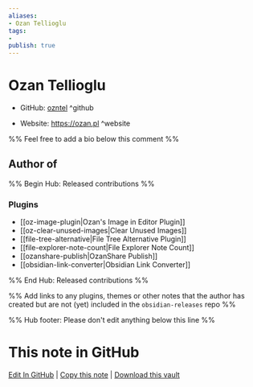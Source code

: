 ```yaml
---
aliases:
- Ozan Tellioglu
tags:
- 
publish: true
---
```


# Ozan Tellioglu

- GitHub: [ozntel](https://github.com/ozntel/) ^github
<!-- - Discord: `@` ^discord-->
- Website: <https://ozan.pl> ^website
<!-- - [[Publish sites|Publish site]]: ^publish-->

%% Feel free to add a bio below this comment %%


## Author of

%% Begin Hub: Released contributions %%
### Plugins
- [[oz-image-plugin|Ozan's Image in Editor Plugin]]
- [[oz-clear-unused-images|Clear Unused Images]]
- [[file-tree-alternative|File Tree Alternative Plugin]]
- [[file-explorer-note-count|File Explorer Note Count]]
- [[ozanshare-publish|OzanShare Publish]]
- [[obsidian-link-converter|Obsidian Link Converter]]

%% End Hub: Released contributions %%

%% Add links to any plugins, themes or other notes that the author has created but are not (yet) included in the `obsidian-releases` repo %%

<!--
### Unlisted plugins
-->

<!--
### Others

- 
-->

<!--
## Sponsor this author

- [[GitHub sponsors]]: [Sponsor @ozntel on GitHub Sponsors](https://github.com/sponsors/ozntel) ^github-sponsor
- [[Buy me a coffee]]: ^buy-me-a-coffee
- [[PayPal]]: ^paypal
- [[Patreon]]: ^patreon

-->

<!--
## Follow this author

- [[YouTube Channels|On YouTube]]: ^youtube
- Twitter: ^twitter
- ...
-->

%% Hub footer: Please don't edit anything below this line %%

# This note in GitHub

<span class="git-footer">[Edit In GitHub](https://github.dev/obsidian-community/obsidian-hub/blob/main/01%20-%20Community/People/ozntel.md "git-hub-edit-note") | [Copy this note](https://raw.githubusercontent.com/obsidian-community/obsidian-hub/main/01%20-%20Community/People/ozntel.md "git-hub-copy-note") | [Download this vault](https://github.com/obsidian-community/obsidian-hub/archive/refs/heads/main.zip "git-hub-download-vault") </span>
